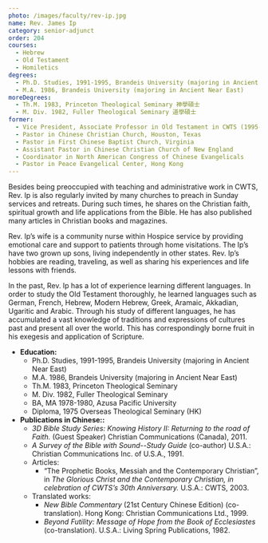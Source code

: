 ```yaml
---
photo: /images/faculty/rev-ip.jpg
name: Rev. James Ip
category: senior-adjunct
order: 204
courses:
  - Hebrew
  - Old Testament
  - Homiletics
degrees:
  - Ph.D. Studies, 1991-1995, Brandeis University (majoring in Ancient Near East)
  - M.A. 1986, Brandeis University (majoring in Ancient Near East)
moreDegrees:
  - Th.M. 1983, Princeton Theological Seminary 神學碩士
  - M. Div. 1982, Fuller Theological Seminary 道學碩士
former:
  - Vice President, Associate Professor in Old Testament in CWTS (1995-2022)
  - Pastor in Chinese Christian Church, Houston, Texas
  - Pastor in First Chinese Baptist Church, Virginia
  - Assistant Pastor in Chinese Christian Church of New England
  - Coordinator in North American Congress of Chinese Evangelicals
  - Pastor in Peace Evangelical Center, Hong Kong
---
```


Besides being preoccupied with teaching and administrative work in CWTS, Rev. Ip is also regularly invited by many churches to preach in Sunday services and retreats. During such times, he shares on the Christian faith, spiritual growth and life applications from the Bible. He has also published many articles in Christian books and magazines.

Rev. Ip’s wife is a community nurse within Hospice service by providing emotional care and support to patients through home visitations. The Ip’s have two grown up sons, living independently in other states. Rev. Ip’s hobbies are reading, traveling, as well as sharing his experiences and life lessons with friends.

In the past, Rev. Ip has a lot of experience learning different languages. In order to study the Old Testament thoroughly, he learned languages such as German, French, Hebrew, Modern Hebrew, Greek, Aramaic, Akkadian, Ugaritic and Arabic. Through his study of different languages, he has accumulated a vast knowledge of traditions and expressions of cultures past and present all over the world. This has correspondingly borne fruit in his exegesis and application of Scripture.

- **Education:**
  - Ph.D. Studies, 1991-1995, Brandeis University (majoring in Ancient Near East)
  - M.A. 1986, Brandeis University (majoring in Ancient Near East)
  - Th.M. 1983, Princeton Theological Seminary
  - M. Div. 1982, Fuller Theological Seminary
  - BA, MA 1978-1980, Azusa Pacific University
  - Diploma, 1975 Overseas Theological Seminary (HK)
- **Publications in Chinese::**
    - _3D Bible Study Series: Knowing History II: Returning to the road of Faith._ (Guest Speaker) Christian Communications (Canada), 2011.
    - _A Survey of the Bible with Sound--Study Guide_ (co-author) U.S.A.: Christian Communications Inc. of U.S.A., 1991.
  - Articles:
    - “The Prophetic Books, Messiah and the Contemporary Christian”, in _The Glorious Christ and the Contemporary Christian, in celebration of CWTS’s 30th Anniversary._ U.S.A.: CWTS, 2003.
  - Translated works:
    - _New Bible Commentary_ (21st Century Chinese Edition) (co-translation). Hong Kong: Christian Communications Ltd., 1999.
    - _Beyond Futility: Message of Hope from the Book of Ecclesiastes_ (co-translation). U.S.A.: Living Spring Publications, 1982.

